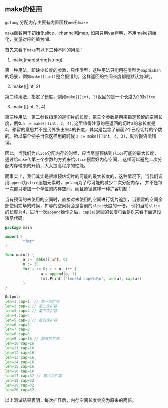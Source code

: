 ## make的使用

`golang` 分配内存主要有内置函数`new`和`make`

`make`函数用于初始化slice、channel和map, 如果只用var声明，不用make初始化，变量对应的值为nil.

首先来看下`make`有以下三种不同的用法：

1. make(map[string]string)

第一种用法，即缺少长度的参数，只传类型，这种用法只能用在类型为`map`或`chan`的场景，例如`make([]int)`是会报错的。这样返回的空间长度都是默认为0的。

2. make([]int, 2)

第二种用法，指定了长度，例如`make([]int, 2)`返回的是一个长度为2的`slice`

3. make([]int, 2, 4)

第三种用法，第二参数指定的是切片的长度，第三个参数是用来指定预留的空间长度，例如`a := make([]int, 2, 4)`, 这里值得注意的是返回的切片a的总长度是4，预留的意思并不是另外多出来4的长度，其实是包含了前面2个已经切片的个数的。所以举个例子当你这样用的时候 `a := make([]int, 4, 2)`，就会报语法错误。

因此，当我们为`slice`分配内存的时候，应当尽量预估到`slice`可能的最大长度，通过给`make`传第三个参数的方式来给`slice`预留好内存空间，
这样可以避免二次分配内存带来的开销，大大提高程序的性能。

而事实上，我们其实是很难预估切片的可能的最大长度的，这种情况下，当我们调用`append`为`slice`追加元素时，`golang`为了尽可能的减少二次分配内存，
并不是每一次都只增加一个单位的内存空间，而且遵循这样一种扩容机制：

当有预留的未使用的空间时，直接对未使用的空间进行切片追加，当预留的空间全部使用完毕的时候，扩容的空间将会是当前的`slice`长度的一倍，
例如当前`slice`的长度为4，进行一次`append`操作之后，`cap(a)`返回的长度将会是8.来看下面这段演示代码:

```go
package main

import (
        "fmt"
)

func main() {
        a :=  make([]int, 0)
        n := 20
        for i := 0; i < n; i++ {
                a = append(a, 1)
                fmt.Printf("len=%d cap=%d\n", len(a), cap(a))
        }
}

Output:
len=1 cap=1  // 第一次扩容
len=2 cap=2 // 第二次扩容
len=3 cap=4 // 第三次扩容
len=4 cap=4
len=5 cap=8 // 第四次扩容
len=6 cap=8
len=7 cap=8
len=8 cap=8
len=9 cap=16 // 第五次扩容
len=10 cap=16
len=11 cap=16
len=12 cap=16
len=13 cap=16
len=14 cap=16
len=15 cap=16
len=16 cap=16
len=17 cap=32 // 第六次扩容
len=18 cap=32
len=19 cap=32
len=20 cap=32
```
以上测试结果表明，每次扩容后，内存空间长度会变为原来的两倍。



